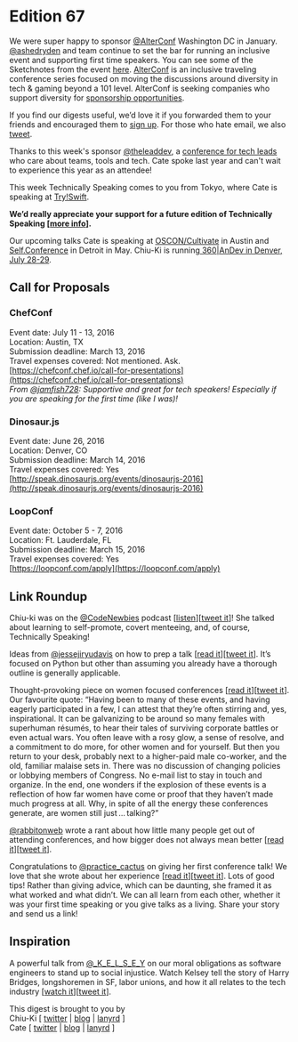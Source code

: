 # Edition 67

We were super happy to sponsor [@AlterConf](https://twitter.com/AlterConf) Washington DC in January. [@ashedryden](https://twitter.com/ashedryden) and team continue to set the bar for running an inclusive event and supporting first time speakers. You can see some of the Sketchnotes from the event [here](http://katherinehaugh.com/alterconf-dc-increasing-diversity-in-the-tech-industry/). [AlterConf](http://alterconf.com/) is an inclusive traveling conference series focused on moving the discussions around diversity in tech & gaming beyond a 101 level. AlterConf is seeking companies who support diversity for [sponsorship opportunities](http://alterconf.com/sponsor).  

If you find our digests useful, we’d love it if you forwarded them to your friends and encouraged them to [sign up](http://tinyletter.com/techspeak). For those who hate email, we also [tweet](https://twitter.com/techspeakdigest).  

Thanks to this week's sponsor [@theleaddev](https://twitter.com/theleaddev), a [conference for tech leads](http://2016.theleaddeveloper.com/?utm_source=newsletter&utm_medium=technically-speaking&utm_campaign=technically-speaking) who care about teams, tools and tech. Cate spoke last year and can't wait to experience this year as an attendee!  

This week Technically Speaking comes to you from Tokyo, where Cate is speaking at [Try!Swift](http://www.tryswiftconf.com/en).  

**We’d really appreciate your support for a future edition of Technically Speaking [[more info](http://www.techspeak.email/sponsorship/)].**  

Our upcoming talks Cate is speaking at  [OSCON/Cultivate](http://conferences.oreilly.com/oscon/open-source-us/) in Austin and [ Self.Conference](http://selfconference.org/) in Detroit in May. Chiu-Ki is running[  360|AnDev in Denver, July 28-29](http://360andev.com/).  

## Call for Proposals  

### ChefConf  
Event date: July 11 - 13, 2016  
Location: Austin, TX  
Submission deadline: March 13, 2016  
Travel expenses covered: Not mentioned. Ask.  
[https://chefconf.chef.io/call-for-presentations](https://chefconf.chef.io/call-for-presentations)  
*From [@jamfish728](https://twitter.com/jamfish728/status/702540100064800768): Supportive and great for tech speakers! Especially if you are speaking for the first time (like I was)!*  

### Dinosaur.js  
Event date: June 26, 2016  
Location: Denver, CO  
Submission deadline: March 14, 2016  
Travel expenses covered: Yes  
[http://speak.dinosaurjs.org/events/dinosaurjs-2016](http://speak.dinosaurjs.org/events/dinosaurjs-2016)  

### LoopConf  
Event date: October 5 - 7, 2016  
Location: Ft. Lauderdale, FL  
Submission deadline: March 15, 2016  
Travel expenses covered: Yes  
[https://loopconf.com/apply](https://loopconf.com/apply)  

## Link Roundup  

Chiu-ki was on the [@CodeNewbies](https://twitter.com/CodeNewbies) podcast [[listen](http://www.codenewbie.org/podcast/technically-speaking)][[tweet it](https://twitter.com/home?status=.%40chiuki%20talks%20Technically%20Speaking%20and%20learning%20how%20to%20self-promote%20on%20%40CodeNewbies%20http%3A//www.codenewbie.org/podcast/technically-speaking%20/via%20%40techspeakdigest)]! She talked about learning to self-promote, covert menteeing, and, of course, Technically Speaking!  

Ideas from [@jessejiryudavis](http://twitter.com/jessejiryudavis) on how to prep a talk [[read it](https://emptysqua.re/blog/how-i-write-a-conference-talk/)][[tweet it](https://twitter.com/home?status=Do%20Your%20Slides%20At%20The%20Last%20Minute%3A%208%20Steps%20To%20Writing%20Your%20PyCon%20Talk%20by%20%40jessejiryudavis%20via%20%40techspeakdigest%20http%3A//bit.ly/1oOWfOT)]. It’s focused on Python but other than assuming you already have a thorough outline is generally applicable.  

Thought-provoking piece on women focused conferences [[read it](http://www.bloomberg.com/features/2016-feel-good-female-solidarity-machine/)][[tweet it](https://twitter.com/home?status=The%20Feel-Good%20Female%20Solidarity%20Machine%20by%20%40sheelahk%20via%20%40techspeakdigest%20http%3A//bloom.bg/1Ravaw2)]. Our favourite quote: “Having been to many of these events, and having eagerly participated in a few, I can attest that they’re often stirring and, yes, inspirational. It can be galvanizing to be around so many females with superhuman résumés, to hear their tales of surviving corporate battles or even actual wars. You often leave with a rosy glow, a sense of resolve, and a commitment to do more, for other women and for yourself. But then you return to your desk, probably next to a higher-paid male co-worker, and the old, familiar malaise sets in. There was no discussion of changing policies or lobbying members of Congress. No e-mail list to stay in touch and organize. In the end, one wonders if the explosion of these events is a reflection of how far women have come or proof that they haven’t made much progress at all. Why, in spite of all the energy these conferences generate, are women still just … talking?”  

[@rabbitonweb](https://twitter.com/rabbitonweb) wrote a rant about how little many people get out of attending conferences, and how bigger does not always mean better [[read it](http://www.rabbitonweb.com/2016/02/25/anticonference/)][[tweet it](https://twitter.com/home?status=Anticonference%20by%20%40rabbitonweb%20via%20%40techspeakdigest%20http%3A//bit.ly/1oGdLnZ)].  

Congratulations to [@practice_cactus](https://twitter.com/practice_cactus) on giving her first conference talk! We love that she wrote about her experience [[read it](http://emojiparty.net/blog/posts/my-first-conference-talk-what-worked-and-what-didn-t)][[tweet it](https://twitter.com/home?status=My%20First%20Conference%20Talk%20-%20What%20Worked%20and%20What%20Didn%27t!%20by%20%40practice_cactus%20via%20%40techspeakdigest%20http%3A//bit.ly/1QbcoXz)]. Lots of good tips! Rather than giving advice, which can be daunting, she framed it as what worked and what didn’t. We can all learn from each other, whether it was your first time speaking or you give talks as a living. Share your story and send us a link!  

## Inspiration  

A powerful talk from [@_K_E_L_S_E_Y](https://twitter.com/_K_E_L_S_E_Y) on our moral obligations as software engineers to stand up to social injustice. Watch Kelsey tell the story of Harry Bridges, longshoremen in SF, labor unions, and how it all relates to the tech industry [[watch it](http://nerd.kelseyinnis.com/blog/2016/01/06/what-tech-workers-can-learn-from-harry-bridges/)][[tweet it](https://twitter.com/home?status=What%20Tech%20Workers%20Can%20Learn%20From%20Harry%20Bridges%20by%20%40_k_e_l_s_e_y%20via%20%40techspeakdigest%20http%3A//bit.ly/1Te2x7q)].  

This digest is brought to you by  
Chiu-Ki [ [twitter](https://twitter.com/chiuki) | [blog](http://blog.sqisland.com/) | [lanyrd](http://lanyrd.com/profile/chiuki/) ]  
Cate [ [twitter](https://twitter.com/catehstn) | [blog](http://www.catehuston.com/blog/) | [lanyrd](http://lanyrd.com/profile/catehstn/) ]